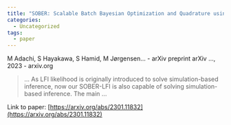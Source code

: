 ```yaml
---
title: "SOBER: Scalable Batch Bayesian Optimization and Quadrature using Recombination Constraints"
categories:
  - Uncategorized
tags:
  - paper
---
```

M Adachi, S Hayakawa, S Hamid, M Jørgensen… - arXiv preprint arXiv …, 2023 - arxiv.org



>… As LFI likelihood is originally introduced to solve simulation-based inference, now our SOBER-LFI is also capable of solving simulation-based inference. The main …

Link to paper: [https://arxiv.org/abs/2301.11832](https://arxiv.org/abs/2301.11832)
